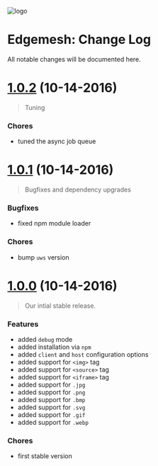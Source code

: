 ![logo](https://avatars2.githubusercontent.com/u/20493267?v=3&s=200)

# Edgemesh: Change Log

All notable changes will be documented here. 

<a name="1.0.2"></a>
# [1.0.2](https://github.com/edgemesh/edgemesh/release/1.0.2) (10-14-2016)

> Tuning

### Chores
- tuned the async job queue

<a name="1.0.1"></a>
# [1.0.1](https://github.com/edgemesh/edgemesh/release/1.0.1) (10-14-2016)

> Bugfixes and dependency upgrades

### Bugfixes 
- fixed npm module loader

### Chores
- bump `uws` version

<a name="1.0.0"></a>
# [1.0.0](https://github.com/edgemesh/edgemesh/release/1.0.0) (10-14-2016)

> Our intial stable release.

### Features
- added `debug` mode
- added installation via `npm`
- added `client` and `host` configuration options
- added support for `<img>` tag
- added support for `<source>` tag
- added support for `<iframe>` tag
- added support for `.jpg` 
- added support for `.png`
- added support for `.bmp`
- added support for `.svg`
- added support for `.gif`
- added support for `.webp`

### Chores
- first stable version









